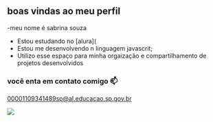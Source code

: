 ## boas vindas ao meu perfil

-meu nome é sabrina souza

- Estou estudando no [alura](
- Estou me desenvolvendo n linguagem javascrit;
- Utilizo esse espaço para minha orgaização e compartilhamento de projetos desenvolvidos

### você enta em contato comigo 📫

 00001109341489sp@al.educacao.sp.gov.br

 ![](https://media1.tenor.com/m/6L0sJYrWW68AAAAC/angry-mad.gif)
